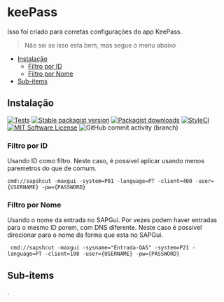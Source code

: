 # keePass
 Isso foi criado para corretas configurações do app KeePass.

 > Não sei se isso esta bem, mas segue o menu abaixo


* [Instalação](#Instalação)
	- [Filtro por ID](#filtro-por-id)
	- [Filtro por Nome](#filtro-por-nome)
* [Sub-items](#sub-items)

## Instalação


[![Tests](https://img.shields.io/github/actions/workflow/status/artkonekt/menu/tests.yml?branch=master&style=flat-square)](https://github.com/artkonekt/menu/actions?query=workflow%3Atests)
[![Stable packagist version](https://img.shields.io/packagist/v/konekt/menu.svg?style=flat-square)](https://packagist.org/packages/konekt/menu)
[![Packagist downloads](https://img.shields.io/packagist/dt/konekt/menu.svg?style=flat-square)](https://packagist.org/packages/konekt/menu)
[![StyleCI](https://styleci.io/repos/94574866/shield?branch=master)](https://styleci.io/repos/94574866)
[![MIT Software License](https://img.shields.io/badge/license-MIT-blue.svg?style=flat-square)](LICENSE.md)
![GitHub commit activity (branch)](https://img.shields.io/github/commit-activity/t/edmilson-nascimento/KeePass)



 ### Filtro por ID
Usando ID como filtro. Neste caso, é possivel aplicar usando menos paremetros do que de comum.
```text
cmd://sapshcut -maxgui -system=P01 -language=PT -client=400 -user={USERNAME} -pw={PASSWORD}
```

 ### Filtro por Nome
Usando o nome da entrada no SAPGui. Por vezes podem haver entradas para o mesmo ID porem, com DNS diferente. Neste caso é possivel direcionar para o nome da forma que esta no SAPGui.
```
 cmd://sapshcut -maxgui -sysname="Entrada-QAS" -system=P21 -language=PT -client=100 -user={USERNAME} -pw={PASSWORD}
```


## Sub-items
.